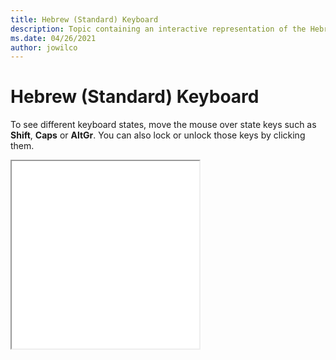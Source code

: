 ```yaml
--- 
title: Hebrew (Standard) Keyboard 
description: Topic containing an interactive representation of the Hebrew (Standard) Keyboard 
ms.date: 04/26/2021 
author: jowilco 
--- 
```

 
# Hebrew (Standard) Keyboard 
 
To see different keyboard states, move the mouse over state keys such as **Shift**, **Caps** or **AltGr**. You can also lock or unlock those keys by clicking them. 
 
<iframe src="kbdhebl3.html" height="300"></iframe> 
